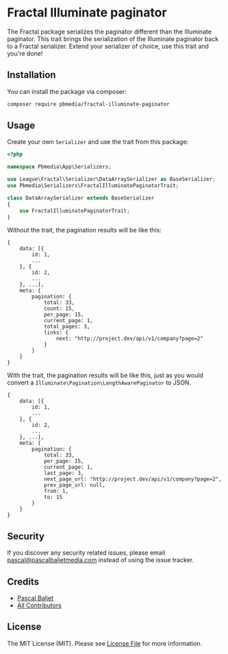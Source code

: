 # Fractal Illuminate paginator

The Fractal package serializes the paginator different than the Illuminate paginator. This trait brings the serialization of the Illuminate paginator back to a Fractal serializer. Extend your serializer of choice, use this trait and you're done!

## Installation

You can install the package via composer:

``` bash
composer require pbmedia/fractal-illuminate-paginator
```

## Usage

Create your own ```Serializer``` and use the trait from this package:

```php
<?php

namespace Pbmedia\App\Serializers;

use League\Fractal\Serializer\DataArraySerializer as BaseSerializer;
use Pbmedia\Serializers\FractalIlluminatePaginatorTrait;

class DataArraySerializer extends BaseSerializer
{
    use FractalIlluminatePaginatorTrait;
}

```

Without the trait, the pagination results will be like this:

```
{
	data: [{
		id: 1,
		...
	}, {
		id: 2,
		...
	}, ...],
	meta: {
		pagination: {
			total: 33,
			count: 15,
			per_page: 15,
			current_page: 1,
			total_pages: 3,
			links: {
				next: "http://project.dev/api/v1/company?page=2"
			}
		}
	}
}
```

With the trait, the pagination results will be like this, just as you would convert a ```Illuminate\Pagination\LengthAwarePaginator``` to JSON.

```
{
	data: [{
		id: 1,
	  	...
	}, {
		id: 2,
	  	...
	}, ...],
	meta: {
		pagination: {
			total: 33,
			per_page: 15,
			current_page: 1,
			last_page: 3,
			next_page_url: "http://project.dev/api/v1/company?page=2",
			prev_page_url: null,
			from: 1,
			to: 15
		}
	}
}
```

## Security

If you discover any security related issues, please email pascal@pascalbaljetmedia.com instead of using the issue tracker.

## Credits

- [Pascal Baljet](https://github.com/pascalbaljet)
- [All Contributors](../../contributors)

## License

The MIT License (MIT). Please see [License File](LICENSE.md) for more information.
